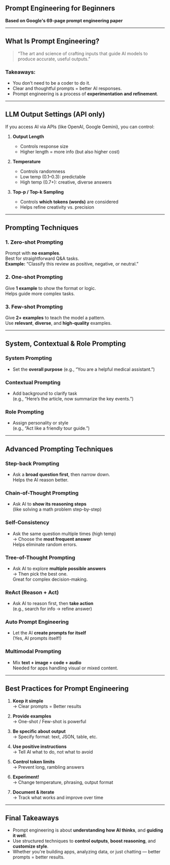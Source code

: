 ##  **Prompt Engineering for Beginners**
**Based on Google's 69-page prompt engineering paper**  

---

##  What Is Prompt Engineering?

> “The art and science of crafting inputs that guide AI models to produce accurate, useful outputs.”

###  Takeaways:
- You don’t need to be a coder to do it.
- Clear and thoughtful prompts = better AI responses.
- Prompt engineering is a process of **experimentation and refinement**.

---

##  LLM Output Settings (API only)

If you access AI via APIs (like OpenAI, Google Gemini), you can control:

1. **Output Length**  
   - Controls response size  
   - Higher length = more info (but also higher cost)

2. **Temperature**  
   - Controls randomness  
   - Low temp (0.1–0.3): predictable  
   - High temp (0.7+): creative, diverse answers

3. **Top-p / Top-k Sampling**  
   - Controls **which tokens (words)** are considered  
   - Helps refine creativity vs. precision

---

##  Prompting Techniques

### 1. **Zero-shot Prompting**  
Prompt with **no examples**.  
 Best for straightforward Q&A tasks.  
**Example:** “Classify this review as positive, negative, or neutral.”

### 2. **One-shot Prompting**  
Give **1 example** to show the format or logic.  
 Helps guide more complex tasks.

### 3. **Few-shot Prompting**  
Give **2+ examples** to teach the model a pattern.  
 Use **relevant**, **diverse**, and **high-quality** examples.

---

##  System, Contextual & Role Prompting

###  **System Prompting**
- Set the **overall purpose** (e.g., “You are a helpful medical assistant.”)

###  **Contextual Prompting**
- Add background to clarify task  
  (e.g., “Here’s the article, now summarize the key events.”)

###  **Role Prompting**
- Assign personality or style  
  (e.g., “Act like a friendly tour guide.”)

---

##  Advanced Prompting Techniques

###  **Step-back Prompting**
- Ask a **broad question first**, then narrow down.  
  Helps the AI reason better.

###  **Chain-of-Thought Prompting**
- Ask AI to **show its reasoning steps**  
  (like solving a math problem step-by-step)

###  **Self-Consistency**
- Ask the same question multiple times (high temp)  
  → Choose the **most frequent answer**  
   Helps eliminate random errors.

###  **Tree-of-Thought Prompting**
- Ask AI to explore **multiple possible answers**  
  → Then pick the best one.  
   Great for complex decision-making.

###  **ReAct (Reason + Act)**
- Ask AI to reason first, then **take action**  
  (e.g., search for info → refine answer)

###  **Auto Prompt Engineering**
- Let the AI **create prompts for itself**  
  (Yes, AI prompts itself!)

###  **Multimodal Prompting**
- Mix **text + image + code + audio**  
   Needed for apps handling visual or mixed content.

---

##  Best Practices for Prompt Engineering

1. **Keep it simple**  
   → Clear prompts = Better results

2. **Provide examples**  
   → One-shot / Few-shot is powerful

3. **Be specific about output**  
   → Specify format: text, JSON, table, etc.

4. **Use positive instructions**  
   → Tell AI what to do, not what to avoid

5. **Control token limits**  
   → Prevent long, rambling answers

6. **Experiment!**  
   → Change temperature, phrasing, output format

7. **Document & iterate**  
   → Track what works and improve over time

---

##  Final Takeaways

- Prompt engineering is about **understanding how AI thinks**, and **guiding it well**.
- Use structured techniques to **control outputs**, **boost reasoning**, and **customize style**.
- Whether you're building apps, analyzing data, or just chatting — better prompts = better results.
